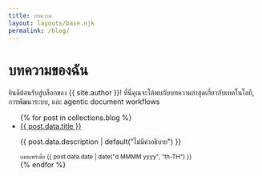 ```yaml
---
title: บทความ
layout: layouts/base.njk
permalink: /blog/
---
```

# บทความของฉัน

ยินดีต้อนรับสู่บล็อกของ {{ site.author }}! ที่นี่คุณจะได้พบกับบทความล่าสุดเกี่ยวกับเทคโนโลยี, การพัฒนาระบบ, และ agentic document workflows

<ul class="blog-list">
{% for post in collections.blog %}
  <li>
    <a href="{{ post.url }}">{{ post.data.title }}</a>
    <p>{{ post.data.description | default("ไม่มีคำอธิบาย") }}</p>
    <small>เผยแพร่เมื่อ {{ post.data.date | date("d MMMM yyyy", "th-TH") }}</small>
  </li>
{% endfor %}
</ul>